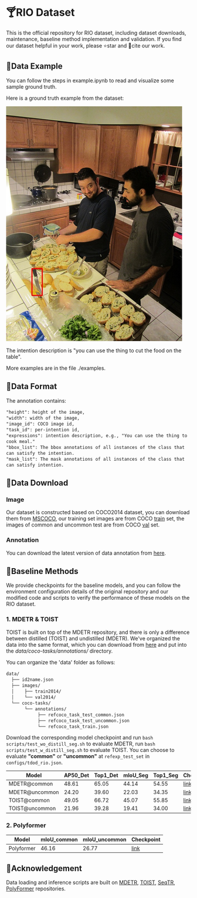 # 🍸️RIO Dataset
This is the official repository for RIO dataset, including dataset downloads, maintenance, baseline method implementation and validation. If you find our dataset helpful in your work, please ⭐star and 📖cite our work.

## 📌Data Example
You can follow the steps in example.ipynb to read and visualize some sample ground truth.

Here is a ground truth example from the dataset: 

![example](./00006666.jpg)

The intention description is "you can use the thing to cut the food on the table".

More examples are in the file ./examples.

## 📑Data Format
The annotation contains: 

```
"height": height of the image,
"width": width of the image, 
"image_id": COCO image id,
"task_id": per-intention id, 
"expressions": intention description, e.g., "You can use the thing to cook meal."
"bbox_list": The bbox annotations of all instances of the class that can satisfy the intention.
"mask_list": The mask annotations of all instances of the class that can satisfy intention.
```

## 📁Data Download

### Image
Our dataset is constructed based on COCO2014 dataset, you can download them from [MSCOCO](https://cocodataset.org/), our training set images are from COCO [train](http://images.cocodataset.org/zips/train2014.zip) set, the images of common and uncommon test are from COCO [val](http://images.cocodataset.org/zips/val2014.zip) set.

### Annotation
You can download the latest version of data annotation from [here](https://drive.google.com/drive/folders/1IAvh8tBGS3WWgV4SbVoqhwCkmyoSFffh?usp=drive_link).

## 🧰Baseline Methods
We provide checkpoints for the baseline models, and you can follow the environment configuration details of the original repository and our modified code and scripts to verify the performance of these models on the RIO dataset.
### 1. MDETR & TOIST
TOIST is built on top of the MDETR repository, and there is only a difference between distilled (TOIST) and undistilled (MDETR). We've organized the data into the same format, which you can download from [here](https://drive.google.com/drive/folders/1Vc6BGvjmUvlO1vnFRBPfSzXx8onkkFOZ?usp=drive_link) and put into the *data/coco-tasks/annotations/* directory. 

You can organize the 'data' folder as follows:
```
data/
  ├── id2name.json
  ├── images/
  │    ├── train2014/
  │    └── val2014/
  └── coco-tasks/
       └── annotations/
            ├── refcoco_task_test_common.json
            ├── refcoco_task_test_uncommon.json
            └── refcoco_task_train.json
```

Download the corresponding model checkpoint and run ```bash scripts/test_wo_distill_seg.sh``` to evaluate MDETR, run ```bash scripts/test_w_distill_seg.sh``` to evaluate TOIST. You can choose to evaluate **"common"** or **"uncommon"** at `refexp_test_set` in ```configs/tdod_rio.json```.


| Model | AP50_Det | Top1_Det | mIoU_Seg | Top1_Seg     |Checkpoint     |
| -------- | -------- | -------- | -------- |-------- |-------- |
| MDETR@common     | 48.61     | 65.05     | 44.14     | 54.55     | [link](https://drive.google.com/file/d/1UyZqR13ojW5xi7C9kfZ-04AM2rsp-Wvn/view?usp=drive_link)    |
| MDETR@uncommon     | 24.20     | 39.60     | 22.03     | 34.35     | [link](https://drive.google.com/file/d/1UyZqR13ojW5xi7C9kfZ-04AM2rsp-Wvn/view?usp=drive_link)    |
| TOIST@common     | 49.05     | 66.72     | 45.07     | 55.85     |[link](https://drive.google.com/file/d/1aM1AGhONn-4mNas7KkQlUqd1rwBPRNXq/view?usp=drive_link)     |
| TOIST@uncommon     | 21.96     | 39.28     | 19.41     | 34.00     |[link](https://drive.google.com/file/d/1aM1AGhONn-4mNas7KkQlUqd1rwBPRNXq/view?usp=drive_link)     |


### 2. Polyformer
| Model | mIoU_common | mIoU_uncommon     |Checkpoint     |
| -------- | -------- |-------- |-------- |
| Polyformer     | 46.16     | 26.77     |[link](https://drive.google.com/file/d/1HmCF_JVLZMvbxVqslfiUj5DgaVj_kXT_/view?usp=drive_link)     |

## 🍞Acknowledgement
Data loading and inference scripts are built on [MDETR](https://github.com/ashkamath/mdetr), [TOIST](https://github.com/AIR-DISCOVER/TOIST), [SeqTR](https://github.com/sean-zhuh/SeqTR), [PolyFormer](https://github.com/amazon-science/polygon-transformer) repositories.